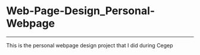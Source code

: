 # Web-Page-Design_Personal-Webpage  
-----------------------------------
This is the personal webpage design project that I did during Cegep  
